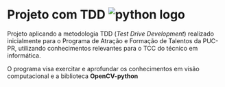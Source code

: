 # Projeto com TDD  <img src="https://skillicons.dev/icons?i=py,opencv" alt="python logo">
Projeto aplicando a metodologia TDD (<i>Test Drive Development</i>) realizado inicialmente para o Programa de Atração e Formação de Talentos da PUC-PR, utilizando conhecimentos relevantes para o TCC do técnico em informática.

O programa visa exercitar e aprofundar os conhecimentos em visão computacional e a biblioteca **OpenCV-python**
